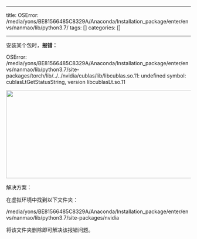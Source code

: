 
--- 
title:  OSError: /media/yons/BE81566485C8329A/Anaconda/Installation_package/enter/envs/nanmao/lib/python3.7/ 
tags: []
categories: [] 

---
安装某个包时，**报错：**

OSError: /media/yons/BE81566485C8329A/Anaconda/Installation_package/enter/envs/nanmao/lib/python3.7/site-packages/torch/lib/../../nvidia/cublas/lib/libcublas.so.11: undefined symbol: cublasLtGetStatusString, version libcublasLt.so.11

<img alt="" height="240" src="https://img-blog.csdnimg.cn/direct/1473133a1b21416ebb1ba766ae7d418c.png" width="1200">



解决方案：

在虚拟环境中找到以下文件夹：

>  
 /media/yons/BE81566485C8329A/Anaconda/Installation_package/enter/envs/nanmao/lib/python3.7/site-packages/nvidia 


将该文件夹删除即可解决该报错问题。
